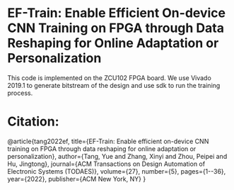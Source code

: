 # EF-Train: Enable Efficient On-device CNN Training on FPGA through Data Reshaping for Online Adaptation or Personalization

This code is implemented on the ZCU102 FPGA board. We use Vivado 2019.1 to generate bitstream of the design and use sdk to run the training process.

# Citation:
@article{tang2022ef,
  title={EF-Train: Enable efficient on-device CNN training on FPGA through data reshaping for online adaptation or personalization},
  author={Tang, Yue and Zhang, Xinyi and Zhou, Peipei and Hu, Jingtong},
  journal={ACM Transactions on Design Automation of Electronic Systems (TODAES)},
  volume={27},
  number={5},
  pages={1--36},
  year={2022},
  publisher={ACM New York, NY}
}
